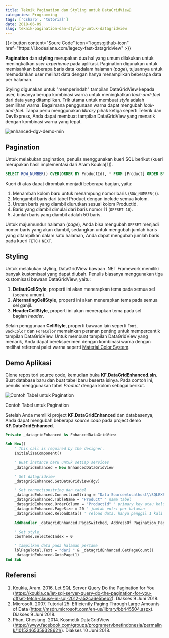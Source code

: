 ```yaml
---
title: Teknik Pagination dan Styling untuk DataGridView📑
categories: Programming
tags: ['csharp', 'tutorial']
date: 2018-06-09
slug: teknik-pagination-dan-styling-untuk-datagridview
---
```


<div class="flex justify-center">
{{< button content="Soure Code" icon="logos:github-icon" href="https://l.kodesiana.com/legecy-fast-datagridview" >}}
</div>

**Pagination** dan **styling** merupakan dua hal yang umum dilakukan untuk meningkatkan *user experience* pada aplikasi.
Pagination digunakan untuk memisahkan beberapa baris data kedalam halaman (*page*), tujuannya untuk memudahkan user
melihat data dengan hanya menampilkan beberapa data per halaman.

Styling digunakan untuk "memperindah" tampilan DataGridView kepada user, biasanya berupa kombinasi warna untuk
meningkatkan *look-and-feel* dari data yang ditampilkan. Trik utama untuk membuat *style* adalah pemilihan warna.
Bagaimana penggunaan warna dapat mengubah *look-and-feel*. Tanpa perlu menggunakan *library* pihak ketiga seperti
Telerik dan DevExpress, Anda dapat membuat tampilan DataGridView yang menarik dengan kombinasi warna yang tepat.

![enhanced-dgv-demo-min](https://blob.kodesiana.com/kodesiana-public-assets/posts/2018/9/42081976985_c793f5c1c1_o.png)

## Pagination

Untuk melakukan pagination, penulis menggunakan kueri SQL berikut (kueri merupakan hasil implementasi dari Aram
Koukia\[1\]).

```sql
SELECT ROW_NUMBER() OVER(ORDER BY ProductId), * FROM [Product] ORDER BY [ProductId] OFFSET 10 ROWS FETCH NEXT 50 ROWS ONLY;
```

Kueri di atas dapat dirombak menjadi beberapa bagian, yaitu:

1. Menambah kolom baru untuk menampung nomor baris (`ROW_NUMBER()`).
2. Mengambil baris dari tabel Product dengan include semua kolom.
3. Urutan baris yang diambil diurutkan sesuai kolom ProductId.
4. Baris yang diambil dimulai dari baris nomor 11 (`OFFSET 10`).
5. Jumlah baris yang diambil adalah 50 baris.

Untuk maju/mundur halaman (*page*), Anda bisa mengubah `OFFSET` menjadi nomor baris yang akan diambil, sedangkan untuk
mengubah jumlah baris yang ditampilkan dalam satu halaman, Anda dapat mengubah jumlah baris pada kueri `FETCH NEXT`.

## Styling

Untuk melakukan styling, DataGridView bawaan .NET Framework memiliki banyak kustomisasi yang dapat diubah. Penulis
biasanya menggunakan tiga kustomisasi bawaan DataGridView, yaitu:

1. **DefautCellStyle**, properti ini akan menerapkan tema pada semua sel (secara umum).
2. **AlternatingCellStyle**, properti ini akan menerapkan tema pada semua sel ganjil.
3. **HeaderCellStyle**, properti ini akan menerapkan tema pada sel bagian *header*.

Selain penggunaan **CellStyle**, properti bawaan lain seperti `Font`, `BackColor` dan `ForeColor` memainkan peranan
penting untuk mempercantik tampilan DataGridView. Untuk membuat tampilan DataGridView yang menarik, Anda dapat
bereksperimen dengan kombinasi warna dengan melihat referensi palet warna seperti
[Material Color System](https://material.io/design/color/the-color-system.html).

## Demo Aplikasi

Clone repositori source code, kemudian buka **KF.DataGridEnhanced.sln**. Buat database baru dan buat tabel baru beserta
isinya. Pada contoh ini, penulis menggunakan tabel *Product* dengan kolom sebagai berikut.

![Contoh Tabel untuk Pagination](https://blob.kodesiana.com/kodesiana-public-assets/posts/2018/9/42265141214_37dcf83fae_o_d.png)

Contoh Tabel untuk Pagination

Setelah Anda memiliki project **KF.DataGridEnhanced** dan databasenya, Anda dapat mengubah beberapa *source code* pada
project demo **KF.DataGridEnhanced**.

```vb
Private _datagridEnhanced As EnhancedDataGridView

Sub New()
    ' This call is required by the designer.
    InitializeComponent()

    ' Buat instance baru untuk setiap services
    _datagridEnhanced = New EnhancedDataGridView

    ' Set datagridview
    _datagridEnhanced.SetDataGridView(dgv)

    ' Set connectionstring dan tabel
    _datagridEnhanced.ConnectionString = "Data Source=localhost\\SQLEXPRESS;Initial Catalog=WiyataBhakti;Integrated Security=True"
    _datagridEnhanced.TableName = "Product" ' nama tabel
    _datagridEnhanced.OrderColumn = "ProductId" ' primary key atau kolom lain untuk ordering
    _datagridEnhanced.PageSize = 20 ' jumlah entri per halaman
    _datagridEnhanced.ReloadData() ' reload data, hanya panggil 1 kali sebelum ambil data

    AddHandler _datagridEnhanced.PageSwitched, AddressOf Pagination_PageSwitched ' event handler halaman

    ' Set style
    cboTheme.SelectedIndex = 0

    ' tampilkan data pada halaman pertama
    lblPageTotal.Text = "dari " & _datagridEnhanced.GetPageCount()
    _datagridEnhanced.GotoPage(1)
End Sub
```

## Referensi

1. Koukia, Aram. 2016. Let SQL Server Query Do the Pagination for You
   (https://koukia.ca/let-sql-server-query-do-the-pagination-for-you-offset-fetch-clause-in-sql-2012-a52ca6e5beb2).
   Diakses 9 Juni 2018.
2. Microsoft. 2007. Tutorial 25: Efficiently Paging Through Large Amounts of Data
   (https://msdn.microsoft.com/en-us/library/bb445504.aspx).
   Diakses 9 Juni 2018.
3. Phan, Chesiung. 2014. Kosmetik DataGridView
   (https://www.facebook.com/groups/programervbnetindonesia/permalink/10152465359328621/).
   Diakses 10 Juni 2018.
